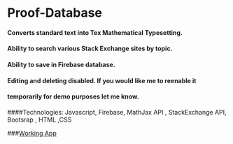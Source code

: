 # Proof-Database

#### Converts standard text into Tex Mathematical Typesetting.
#### Ability to search various Stack Exchange sites by topic.
#### Ability to save in  Firebase database.
#### Editing and deleting disabled. If you would like me to reenable it
#### temporarily for demo purposes let me know.
####Technologies: Javascript, Firebase, MathJax API , StackExchange API, Bootsrap , HTML ,CSS 

###[Working App](http://proof-database.herokuapp.com/)

